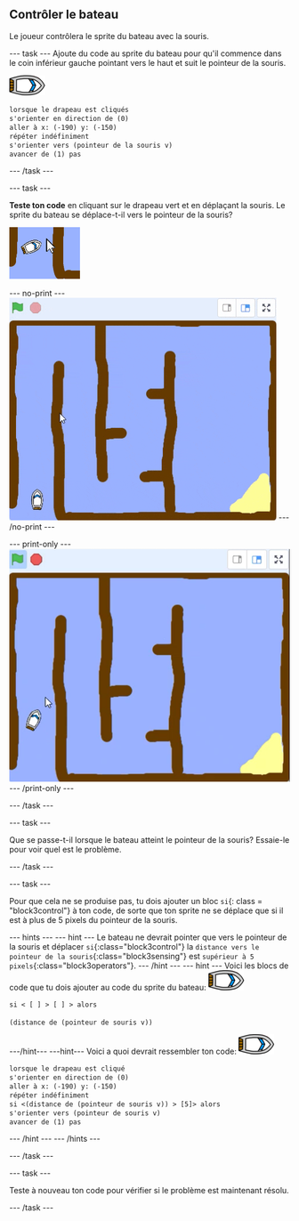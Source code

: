## Contrôler le bateau

Le joueur contrôlera le sprite du bateau avec la souris.

--- task --- Ajoute du code au sprite du bateau pour qu'il commence dans le coin inférieur gauche pointant vers le haut et suit le pointeur de la souris.

![bateau-sprite](images/boat_resize.png)

```blocks3
lorsque le drapeau est cliqués
s'orienter en direction de (0)
aller à x: (-190) y: (-150)
répéter indéfiniment
s'orienter vers (pointeur de la souris v)
avancer de (1) pas
```

--- /task ---

--- task ---

**Teste ton code** en cliquant sur le drapeau vert et en déplaçant la souris. Le sprite du bateau se déplace-t-il vers le pointeur de la souris?

![capture d'écran](images/boat-mouse.png)

--- no-print --- ![screenshot](images/boat-pointer-test-anim.gif) --- /no-print ---

--- print-only --- ![screenshot](images/boat-pointer-test-anim.png) --- /print-only ---

--- /task ---

--- task ---

Que se passe-t-il lorsque le bateau atteint le pointeur de la souris? Essaie-le pour voir quel est le problème.

--- /task ---

--- task ---

Pour que cela ne se produise pas, tu dois ajouter un bloc `si`{: class = "block3control"} à ton code, de sorte que ton sprite ne se déplace que si il est à plus de 5 pixels du pointeur de la souris.

--- hints ---
 --- hint --- Le bateau ne devrait pointer que vers le pointeur de la souris et déplacer `si`{:class="block3control"} la `distance vers le pointeur de la souris`{:class="block3sensing"} est `supérieur à 5 pixels`{:class="block3operators"}. --- /hint --- --- hint --- Voici les blocs de code que tu dois ajouter au code du sprite du bateau: ![bateau-sprite](images/boat_resize.png)

```blocks3
si < [ ] > [ ] > alors

(distance de (pointeur de souris v))
```

---/hint--- ---hint--- Voici a quoi devrait ressembler ton code: ![sprite bateau](images/boat_resize.png)

```blocks3
lorsque le drapeau est cliqué
s'orienter en direction de (0)
aller à x: (-190) y: (-150)
répéter indéfiniment
si <(distance de (pointeur de souris v)) > [5]> alors
s'orienter vers (pointeur de souris v)
avancer de (1) pas
```

--- /hint ---
--- /hints ---

--- /task ---

--- task ---

Teste à nouveau ton code pour vérifier si le problème est maintenant résolu.

--- /task ---